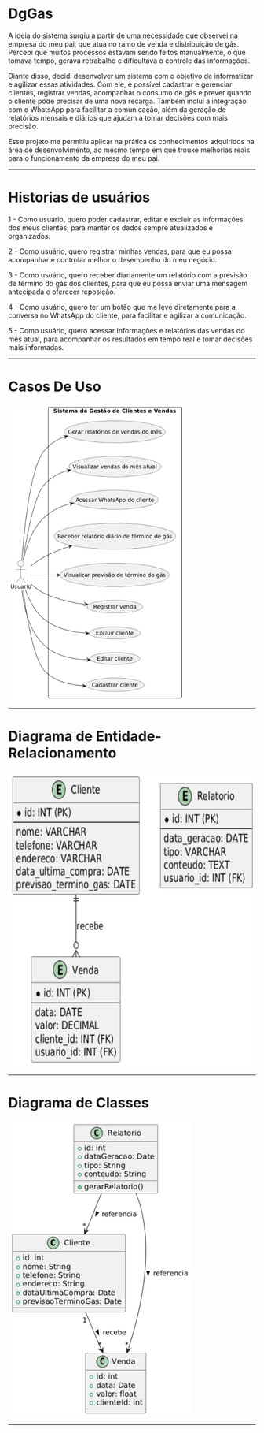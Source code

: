 # DgGas

A ideia do sistema surgiu a partir de uma necessidade que observei na empresa do meu pai, que atua no ramo de venda e distribuição de gás. Percebi que muitos processos estavam sendo feitos manualmente, o que tomava tempo, gerava retrabalho e dificultava o controle das informações.

Diante disso, decidi desenvolver um sistema com o objetivo de informatizar e agilizar essas atividades. Com ele, é possível cadastrar e gerenciar clientes, registrar vendas, acompanhar o consumo de gás e prever quando o cliente pode precisar de uma nova recarga. Também incluí a integração com o WhatsApp para facilitar a comunicação, além da geração de relatórios mensais e diários que ajudam a tomar decisões com mais precisão.

Esse projeto me permitiu aplicar na prática os conhecimentos adquiridos na área de desenvolvimento, ao mesmo tempo em que trouxe melhorias reais para o funcionamento da empresa do meu pai.

---
# Historias de usuários

1 - Como usuário, quero poder cadastrar, editar e excluir as informações dos meus clientes, para manter os dados sempre atualizados e organizados.

2 - Como usuário, quero registrar minhas vendas, para que eu possa acompanhar e controlar melhor o desempenho do meu negócio.

3 - Como usuário, quero receber diariamente um relatório com a previsão de término do gás dos clientes, para que eu possa enviar uma mensagem antecipada e oferecer reposição.

4 - Como usuário, quero ter um botão que me leve diretamente para a conversa no WhatsApp do cliente, para facilitar e agilizar a comunicação.

5 - Como usuário, quero acessar informações e relatórios das vendas do mês atual, para acompanhar os resultados em tempo real e tomar decisões mais informadas.

---
# Casos De Uso

<img src="./doc/UserCases.png" height= "600px" />

---
# Diagrama de Entidade-Relacionamento

<img src="./doc/DER.png" height= "600px"/>

---
# Diagrama de Classes

<img src="./doc/Diagrama de Classes.png" height= "600px"/>

---

